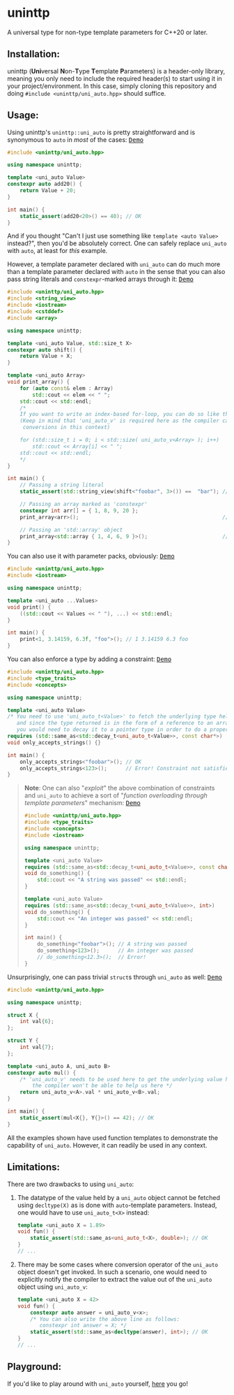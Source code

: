 # uninttp

A universal type for non-type template parameters for C++20 or later.

## Installation:

uninttp (**Uni**versal **N**on-**T**ype **T**emplate **P**arameters) is a header-only library, meaning you only need to include the required header(s) to start using it in your project/environment. In this case, simply cloning this repository and doing `#include <uninttp/uni_auto.hpp>` should suffice.

## Usage:

Using uninttp's `uninttp::uni_auto` is pretty straightforward and is synonymous to `auto` in *most* of the cases: [<kbd>Demo</kbd>](https://godbolt.org/z/sbxve5G6M)

```cpp
#include <uninttp/uni_auto.hpp>

using namespace uninttp;

template <uni_auto Value>
constexpr auto add20() {
    return Value + 20;
}

int main() {
    static_assert(add20<20>() == 40); // OK
}
```

And if you thought "Can't I just use something like `template <auto Value>` instead?", then you'd be absolutely correct. One can safely replace `uni_auto` with `auto`, at least for *this* example.

However, a template parameter declared with `uni_auto` can do much more than a template parameter declared with `auto` in the sense that you can also pass string literals and `constexpr`-marked arrays through it: [<kbd>Demo</kbd>](https://godbolt.org/z/65czTG76z)

```cpp
#include <uninttp/uni_auto.hpp>
#include <string_view>
#include <iostream>
#include <cstddef>
#include <array>

using namespace uninttp;

template <uni_auto Value, std::size_t X>
constexpr auto shift() {
    return Value + X;
}

template <uni_auto Array>
void print_array() {
    for (auto const& elem : Array)
        std::cout << elem << " ";
    std::cout << std::endl;
    /*
    If you want to write an index-based for-loop, you can do so like this:
    (Keep in mind that 'uni_auto_v' is required here as the compiler cannot do implicit
     conversions in this context)

    for (std::size_t i = 0; i < std::size( uni_auto_v<Array> ); i++)
        std::cout << Array[i] << " ";
    std::cout << std::endl;
    */
}

int main() {
    // Passing a string literal
    static_assert(std::string_view(shift<"foobar", 3>()) ==  "bar"); // OK

    // Passing an array marked as 'constexpr'
    constexpr int arr[] = { 1, 8, 9, 20 };
    print_array<arr>();                                              // 1 8 9 20

    // Passing an 'std::array' object
    print_array<std::array { 1, 4, 6, 9 }>();                        // 1 4 6 9
}
```

You can also use it with parameter packs, obviously: [<kbd>Demo</kbd>](https://godbolt.org/z/3Eax886zT)

```cpp
#include <uninttp/uni_auto.hpp>
#include <iostream>

using namespace uninttp;

template <uni_auto ...Values>
void print() {
    ((std::cout << Values << " "), ...) << std::endl;
}

int main() {
    print<1, 3.14159, 6.3f, "foo">(); // 1 3.14159 6.3 foo
}
```

You can also enforce a type by adding a constraint: [<kbd>Demo</kbd>](https://godbolt.org/z/a3KMT8Ges)

```cpp
#include <uninttp/uni_auto.hpp>
#include <type_traits>
#include <concepts>

using namespace uninttp;

template <uni_auto Value>
/* You need to use 'uni_auto_t<Value>' to fetch the underlying type held by the value,
   and since the type returned is in the form of a reference to an array,
   you would need to decay it to a pointer type in order to do a proper comparison */
requires (std::same_as<std::decay_t<uni_auto_t<Value>>, const char*>)
void only_accepts_strings() {}

int main() {
    only_accepts_strings<"foobar">(); // OK
    only_accepts_strings<123>();      // Error! Constraint not satisfied!
}
```

> **Note**: One can also "*exploit*" the above combination of constraints and `uni_auto` to achieve a sort of "*function overloading through template parameters*" mechanism: [<kbd>Demo</kbd>](https://godbolt.org/z/j6rGh4hr8)
> 
> ```cpp
> #include <uninttp/uni_auto.hpp>
> #include <type_traits>
> #include <concepts>
> #include <iostream>
> 
> using namespace uninttp;
> 
> template <uni_auto Value>
> requires (std::same_as<std::decay_t<uni_auto_t<Value>>, const char*>)
> void do_something() {
>     std::cout << "A string was passed" << std::endl;
> }
> 
> template <uni_auto Value>
> requires (std::same_as<std::decay_t<uni_auto_t<Value>>, int>)
> void do_something() {
>     std::cout << "An integer was passed" << std::endl;
> }
> 
> int main() {
>     do_something<"foobar">(); // A string was passed
>     do_something<123>();      // An integer was passed
>     // do_something<12.3>();  // Error!
> }
> ```

Unsurprisingly, one can pass trivial `struct`s through `uni_auto` as well: [<kbd>Demo</kbd>](https://godbolt.org/z/8h3vbq47E)

```cpp
#include <uninttp/uni_auto.hpp>

using namespace uninttp;

struct X {
    int val{6};
};

struct Y {
    int val{7};
};

template <uni_auto A, uni_auto B>
constexpr auto mul() {
    /* 'uni_auto_v' needs to be used here to get the underlying value held by 'A' and 'B' as
        the compiler won't be able to help us here */
    return uni_auto_v<A>.val * uni_auto_v<B>.val;
}

int main() {
    static_assert(mul<X{}, Y{}>() == 42); // OK
}
```

All the examples shown have used function templates to demonstrate the capability of `uni_auto`. However, it can readily be used in any context.

## Limitations:

There are two drawbacks to using `uni_auto`:

1) The datatype of the value held by a `uni_auto` object cannot be fetched using `decltype(X)` as is done with `auto`-template parameters. Instead, one would have to use `uni_auto_t<X>` instead:
    ```cpp
    template <uni_auto X = 1.89>
    void fun() {
        static_assert(std::same_as<uni_auto_t<X>, double>); // OK
    }
    // ...
    ```
2) There may be some cases where conversion operator of the `uni_auto` object doesn't get invoked. In such a scenario, one would need to explicitly notify the compiler to extract the value out of the `uni_auto` object using `uni_auto_v`:
    ```cpp
    template <uni_auto X = 42>
    void fun() {
        constexpr auto answer = uni_auto_v<x>;
        /* You can also write the above line as follows:
           constexpr int answer = X; */
        static_assert(std::same_as<decltype(answer), int>); // OK
    }
    // ...
    ```

## Playground:

If you'd like to play around with `uni_auto` yourself, [here](https://godbolt.org/z/9jdv48ehz) you go!
